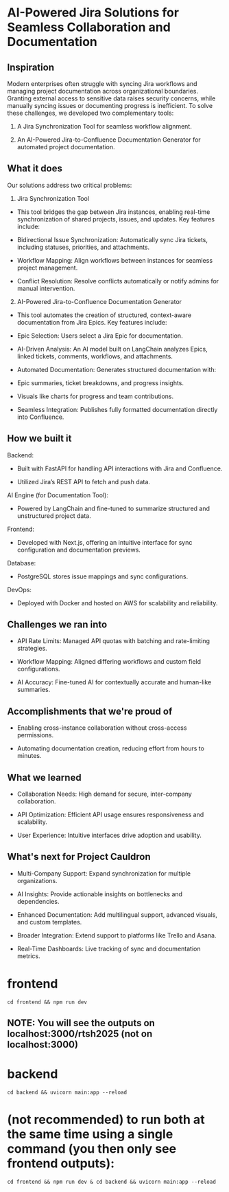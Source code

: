# AI-Powered Jira Solutions for Seamless Collaboration and Documentation

## Inspiration
Modern enterprises often struggle with syncing Jira workflows and managing project documentation across organizational boundaries. Granting external access to sensitive data raises security concerns, while manually syncing issues or documenting progress is inefficient. To solve these challenges, we developed two complementary tools:

1. A Jira Synchronization Tool for seamless workflow alignment.

2. An AI-Powered Jira-to-Confluence Documentation Generator for automated project documentation.

## What it does
Our solutions address two critical problems:

1. Jira Synchronization Tool

- This tool bridges the gap between Jira instances, enabling real-time synchronization of shared projects, issues, and updates. Key features include:

- Bidirectional Issue Synchronization: Automatically sync Jira tickets, including statuses, priorities, and attachments.

- Workflow Mapping: Align workflows between instances for seamless project management.

- Conflict Resolution: Resolve conflicts automatically or notify admins for manual intervention.

2. AI-Powered Jira-to-Confluence Documentation Generator

- This tool automates the creation of structured, context-aware documentation from Jira Epics. Key features include:

- Epic Selection: Users select a Jira Epic for documentation.

- AI-Driven Analysis: An AI model built on LangChain analyzes Epics, linked tickets, comments, workflows, and attachments.

- Automated Documentation: Generates structured documentation with:

- Epic summaries, ticket breakdowns, and progress insights.

- Visuals like charts for progress and team contributions.

- Seamless Integration: Publishes fully formatted documentation directly into Confluence.

## How we built it
Backend:

- Built with FastAPI for handling API interactions with Jira and Confluence.

- Utilized Jira’s REST API to fetch and push data.

AI Engine (for Documentation Tool):

- Powered by LangChain and fine-tuned to summarize structured and unstructured project data.

Frontend:

- Developed with Next.js, offering an intuitive interface for sync configuration and documentation previews.

Database:

- PostgreSQL stores issue mappings and sync configurations.

DevOps:

- Deployed with Docker and hosted on AWS for scalability and reliability.

## Challenges we ran into
- API Rate Limits: Managed API quotas with batching and rate-limiting strategies.

- Workflow Mapping: Aligned differing workflows and custom field configurations.

- AI Accuracy: Fine-tuned AI for contextually accurate and human-like summaries.

## Accomplishments that we're proud of
- Enabling cross-instance collaboration without cross-access permissions.

- Automating documentation creation, reducing effort from hours to minutes.

## What we learned
- Collaboration Needs: High demand for secure, inter-company collaboration.

- API Optimization: Efficient API usage ensures responsiveness and scalability.

- User Experience: Intuitive interfaces drive adoption and usability.

## What's next for Project Cauldron
- Multi-Company Support: Expand synchronization for multiple organizations.

- AI Insights: Provide actionable insights on bottlenecks and dependencies.

- Enhanced Documentation: Add multilingual support, advanced visuals, and custom templates.

- Broader Integration: Extend support to platforms like Trello and Asana.

- Real-Time Dashboards: Live tracking of sync and documentation metrics.


# frontend
```
cd frontend && npm run dev
```

## NOTE: You will see the outputs on localhost:3000/rtsh2025 (not on localhost:3000)


# backend
```
cd backend && uvicorn main:app --reload
```

# (not recommended) to run both at the same time using a single command (you then only see frontend outputs):
```
cd frontend && npm run dev & cd backend && uvicorn main:app --reload
```


